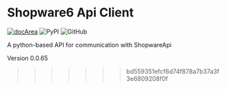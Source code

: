 # Shopware6 Api Client

[![docArea](https://img.shields.io/badge/docArea-0.0.65-%2340cbb1)](https://www.docarea.io/sachsmedia/shopware6-api/)
![PyPI](https://img.shields.io/pypi/v/shopwareapi)
![GitHub](https://img.shields.io/github/license/sachs-media/shopwareapi)

A python-based API for communication with ShopwareApi

Version 0.0.65
>>>>>>> bd559351efcf6d74f878a7b37a3f3e6809208f0f
